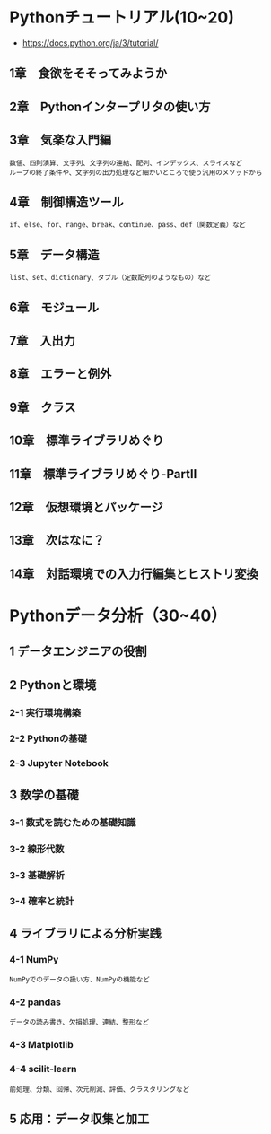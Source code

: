 # Pythonチュートリアル(10~20)
* https://docs.python.org/ja/3/tutorial/

## 1章　食欲をそそってみようか
## 2章　Pythonインタープリタの使い方
## 3章　気楽な入門編
	数値、四則演算、文字列、文字列の連結、配列、インデックス、スライスなど
	ループの終了条件や、文字列の出力処理など細かいところで使う汎用のメソッドから
## 4章　制御構造ツール
	if、else、for、range、break、continue、pass、def（関数定義）など
## 5章　データ構造
	list、set、dictionary、タプル（定数配列のようなもの）など
## 6章　モジュール
## 7章　入出力
## 8章　エラーと例外
## 9章　クラス
## 10章　標準ライブラリめぐり
## 11章　標準ライブラリめぐり-PartⅡ
## 12章　仮想環境とパッケージ
## 13章　次はなに？
## 14章　対話環境での入力行編集とヒストリ変換


# Pythonデータ分析（30~40）
## 1 データエンジニアの役割
## 2 Pythonと環境
### 2-1 実行環境構築
### 2-2 Pythonの基礎
### 2-3 Jupyter Notebook
## 3 数学の基礎
### 3-1 数式を読むための基礎知識
### 3-2 線形代数
### 3-3 基礎解析
### 3-4 確率と統計
## 4 ライブラリによる分析実践
### 4-1 NumPy
	NumPyでのデータの扱い方、NumPyの機能など
### 4-2 pandas
	データの読み書き、欠損処理、連結、整形など
### 4-3 Matplotlib
### 4-4 scilit-learn
	前処理、分類、回帰、次元削減、評価、クラスタリングなど
## 5 応用：データ収集と加工
